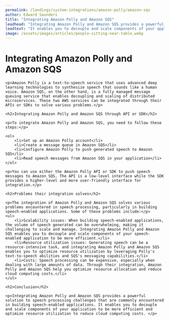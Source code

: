 ```yaml
---
permalink: /landings/system-integrations/amazon-polly/amazon-sqs
author: Edward Saunders
title: "Integrating Amazon Polly and Amazon SQS"
leadhead: "Integrating Amazon Polly and Amazon SQS provides a powerful solution to speech processing challenges that are commonly encountered in building speech-enabled applications"
leadtext: "It enables you to decouple and scale components of your application to be more efficient and optimize resource utilization to reduce cloud computing costs."
image: /assets/images/articles/people-sitting-near-table.webp
---
```

<div class="arttext">	<h1>Integrating Amazon Polly and Amazon SQS</h1>

	<p>Amazon Polly is a text-to-speech service that uses advanced deep learning technologies to synthesize speech that sounds like a human voice. Amazon SQS, on the other hand, is a fully managed message queuing service that enables decoupling and scaling of distributed microservices. These two AWS services can be integrated through their APIs or SDKs to solve various problems.</p>

	<h2>Integrating Amazon Polly and Amazon SQS through API or SDK</h2>

	<p>To integrate Amazon Polly and Amazon SQS, you need to follow these steps:</p>

	<ol>
		<li>Set up an Amazon Polly account</li>
		<li>Create a message queue in Amazon SQS</li>
		<li>Configure Amazon Polly to push generated speech to Amazon SQS</li>
		<li>Read speech messages from Amazon SQS in your application</li>
	</ol>

	<p>You can use either the Amazon Polly API or SDK to push speech messages to Amazon SQS. The API is a low-level interface while the SDK provides a higher-level and more user-friendly interface for integration.</p>

	<h2>Problems their integration solves</h2>

	<p>The integration of Amazon Polly and Amazon SQS solves various problems encountered in speech processing, particularly in building speech-enabled applications. Some of these problems include:</p>
	<ul>
		<li>Scalability issues: When building speech-enabled applications, the volume of speech generated can be overwhelming, making it challenging to scale and manage. Integrating Amazon Polly and Amazon SQS enables you to decouple and scale components of your speech-enabled application to be more efficient.</li>
		<li>Resource utilization issues: Generating speech can be a resource-intensive task, and integrating Amazon Polly and Amazon SQS enables you to optimize resource utilization by leveraging Polly's text-to-speech abilities and SQS's messaging capabilities.</li>
		<li>Costs: Speech processing can be expensive, especially when dealing with large amounts of data. Through their integration, Amazon Polly and Amazon SQS help you optimize resource allocation and reduce cloud computing costs.</li>
	</ul>

	<h2>Conclusion</h2>

	<p>Integrating Amazon Polly and Amazon SQS provides a powerful solution to speech processing challenges that are commonly encountered in building speech-enabled applications. It enables you to decouple and scale components of your application to be more efficient and optimize resource utilization to reduce cloud computing costs. </p>
</div>